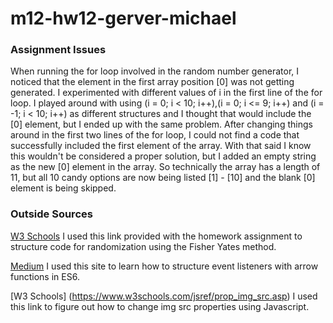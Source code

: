 # m12-hw12-gerver-michael

### Assignment Issues
When running the for loop involved in the random number generator, I noticed that the element in the first array position [0] was not getting generated. I experimented with different values of i in the first line of the for loop. I played around with using (i = 0; i < 10; i++),(i = 0; i <= 9; i++) and (i = -1; i < 10; i++) as different structures and I thought that would include the [0] element, but I ended up with the same problem. After changing things around in the first two lines of the for loop, I could not find a code that successfully included the first element of the array. With that said I know this wouldn't be considered a proper solution, but I added an empty string as the new [0] element in the array. So technically the array has a length of 11, but all 10 candy options are now being listed [1] - [10] and the blank [0] element is being skipped.

### Outside Sources
[W3 Schools](https://www.w3schools.com/js/js_array_sort.asp)
I used this link provided with the homework assignment to structure code for randomization using the Fisher Yates method. 

[Medium](https://medium.com/@josephcardillo/arrow-functions-and-this-in-es6-4f1d350a85cf)
I used this site to learn how to structure event listeners with arrow functions in ES6.

[W3 Schools] (https://www.w3schools.com/jsref/prop_img_src.asp)
I used this link to figure out how to change img src properties using Javascript.
